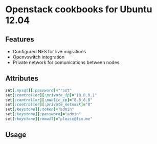 Openstack cookbooks for Ubuntu 12.04
=========

Features
--------
* Configured NFS for live migrations
* Openvswitch integration
* Private network for comunications between nodes

Attributes
---------
```ruby
set[:mysql][:password]="root"  
set[:controller][:private_ip]="10.0.0.1"
set[:controller][:public_ip]="8.8.8.8"
set[:controller][:private_netmask]="8"
set[:keystone][:token]="admin"
set[:keystone][:password]="admin"
set[:keystone][:email]="please@fix.me"
```
Usage
-----
